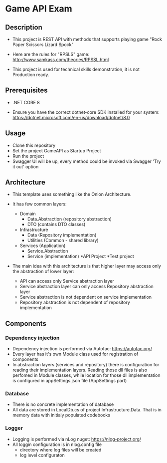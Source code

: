 # Game API Exam
	
## Description 

- This project is REST API with methods that supports playing game "Rock Paper Scissors Lizard Spock"
- Here are the rules for "RPSLS" game: http://www.samkass.com/theories/RPSSL.html

- This project is used for technical skills demonstration, it is not Production ready.

## Prerequisites

- .NET CORE 8

- Ensure you have the correct dotnet-core SDK installed for your system: https://dotnet.microsoft.com/en-us/download/dotnet/8.0

## Usage

- Clone this repository
- Set the project GameAPI as Startup Project
- Run the project
- Swagger UI will be up, every method could be invoked via Swagger 'Try it out' option

## Architecture

- This template uses something like the Onion Architecture.
- It has few common layers:
	* Domain
		- Data.Abstraction (repository abstraction)
		- DTO (contains DTO classes)
	* Infrastructure
		- Data (Repository implementation)
		- Utilities (Common - shared library)
	* Services (Application)
		- Service.Abstraction
		- Service (implementation)
	*API Project
	*Test project
	
- The main idea with this architecture is that higher layer may access only the abstraction of lower layer:
	- API can access only Service abstraction layer
	- Service abstraction layer can only access Repository abstraction layer
	- Service abstraction is not dependent on service implementation
	- Repository abstraction is not dependent of repository implementation
	
	
## Components 

### Dependency injection

- Dependency injection is performed via Autofac: https://autofac.org/
- Every layer has it's own Module class used for registration of components
- In abstraction layers (services and repository) there is configuration for reading their implementation layers.
	Reading those dll files is also perfomed in Module classes, while location for those dll implementation is configured
	in appSettings.json file (AppSettings part)
	
### Database

- There is no concrete implementation of database
- All data are stored in LocalDb.cs of project Infrastructure.Data. That is in memory data with initialy populated codebooks

### Logger

- Logging is performed via nLog nuget: https://nlog-project.org/
- All loggin configuration is in nlog.config file
	- directory where log files will be created
	- log level configuraton